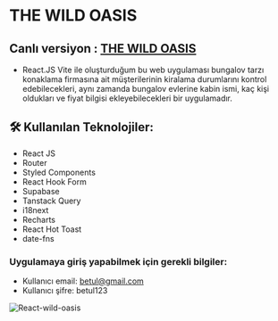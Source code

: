# THE WILD OASIS

## Canlı versiyon : <a href="https://wild-oasis-react-js.netlify.app">THE WILD OASIS</a>

- React.JS Vite ile oluşturduğum bu web uygulaması bungalov tarzı konaklama firmasına ait müşterilerinin kiralama durumlarını kontrol edebilecekleri, aynı zamanda bungalov evlerine kabin ismi, kaç kişi oldukları ve fiyat bilgisi ekleyebilecekleri bir uygulamadır.

## 🛠 Kullanılan Teknolojiler:

- React JS
- Router
- Styled Components
- React Hook Form
- Supabase
- Tanstack Query
- i18next
- Recharts
- React Hot Toast
- date-fns

### Uygulamaya giriş yapabilmek için gerekli bilgiler:

- Kullanıcı email: betul@gmail.com
- Kullanıcı şifre: betul123

![React-wild-oasis](/wildOasis.gif)

